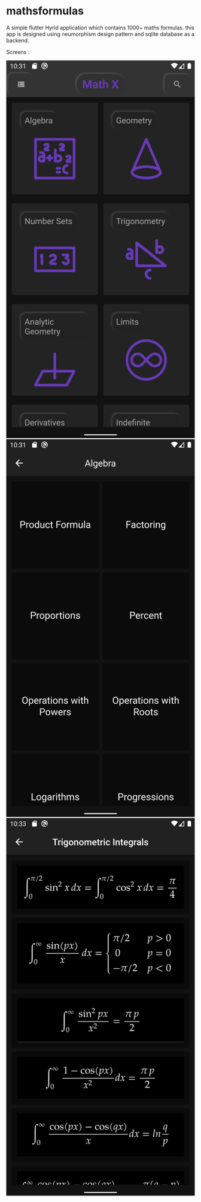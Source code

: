 # mathsformulas

A simple flutter Hyrid application which contains 1000+ maths formulas. this app is designed using neumorphism design pattern and 
sqlite database as a backend.

Screens : 

![](1.png)  ![](2.png)  ![](3.png) 
